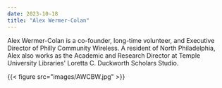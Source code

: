 ```yaml
---
date: 2023-10-18
title: "Alex Wermer-Colan"
---
```


Alex Wermer-Colan is a co-founder, long-time volunteer, and Executive Director of Philly Community Wireless. A resident of North Philadelphia, Alex also works as the Academic and Research Director at Temple University Libraries' Loretta C. Duckworth Scholars Studio. 

{{< figure src="images/AWCBW.jpg" >}}
